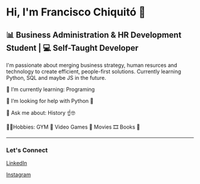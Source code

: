 # Hi, I'm Francisco Chiquitó 👋

## 📊 Business Administration & HR Development Student | 💻 Self-Taught Developer 

I'm passionate about merging business strategy, human resurces and technology to create efficient, people-first solutions. Currently learning Python, SQL and maybe JS in the future. 

🌱 I’m currently learning: Programing

🤔 I’m looking for help with Python 🐍

💬 Ask me about: History ☝🤓

🐱‍🐉Hobbies: GYM 🦍 Video Games 👾 Movies 🎞 Books 📙

---

### Let's Connect

[LinkedIn](www.linkedin.com/in/francisco-chiquito)

[Instagram](https://www.instagram.com/cs_franc/)
<!-- 
**jfrancis08/jfrancis08** is a ✨ _special_ ✨ repository because its `README.md` (this file) appears on your GitHub profile.

Here are some ideas to get you started:

- 🔭 I’m currently working on ...
- 🌱 I’m currently learning ...
- 👯 I’m looking to collaborate on ...
- 🤔 I’m looking for help with ...
- 💬 Ask me about ...
- 📫 How to reach me: ...
- 😄 Pronouns: ...
- ⚡ Fun fact: ... -->